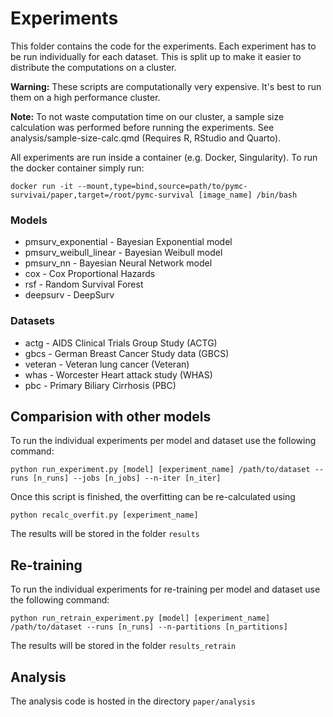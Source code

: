# Experiments

This folder contains the code for the experiments. Each experiment has to be run individually for each dataset. This is split up to make it easier to distribute the computations on a cluster. 

**Warning:** These scripts are computationally very expensive. It's best to run them on a high performance cluster.

**Note:** To not waste computation time on our cluster, a sample size calculation was performed before running the experiments. See analysis/sample-size-calc.qmd (Requires R, RStudio and Quarto).

All experiments are run inside a container (e.g. Docker, Singularity). To run the docker container simply run:

    docker run -it --mount,type=bind,source=path/to/pymc-survivai/paper,target=/root/pymc-survival [image_name] /bin/bash

### Models

* pmsurv_exponential - Bayesian Exponential model
* pmsurv_weibull_linear - Bayesian Weibull model
* pmsurv_nn - Bayesian Neural Network model
* cox - Cox Proportional Hazards
* rsf - Random Survival Forest
* deepsurv - DeepSurv

### Datasets

* actg - AIDS Clinical Trials Group Study (ACTG)
* gbcs - German Breast Cancer Study data (GBCS)
* veteran - Veteran lung cancer (Veteran)
* whas - Worcester Heart attack study (WHAS)
* pbc - Primary Biliary Cirrhosis (PBC)

## Comparision with other models

To run the individual experiments per model and dataset use the following command:

    python run_experiment.py [model] [experiment_name] /path/to/dataset --runs [n_runs] --jobs [n_jobs] --n-iter [n_iter]

Once this script is finished, the overfitting can be re-calculated using

    python recalc_overfit.py [experiment_name]

The results will be stored in the folder `results`

## Re-training

To run the individual experiments for re-training per model and dataset use the following command:

    python run_retrain_experiment.py [model] [experiment_name] /path/to/dataset --runs [n_runs] --n-partitions [n_partitions]

The results will be stored in the folder `results_retrain`

## Analysis

The analysis code is hosted in the directory `paper/analysis`